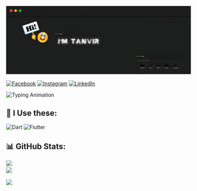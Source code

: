 <div align="left">
<img src="/cover.png" alt="image">
</div> 

[![Facebook](https://img.shields.io/badge/Facebook-%231877F2.svg?logo=Facebook&logoColor=white)](https://facebook.com/ikramulhasantanvir) 
[![Instagram](https://img.shields.io/badge/Instagram-%23E4405F.svg?logo=Instagram&logoColor=white)](https://instagram.com/ikramulhasantanvir) 
[![LinkedIn](https://img.shields.io/badge/LinkedIn-%230077B5.svg?logo=linkedin&logoColor=white)](https://linkedin.com/in/ikramulhasantanvir) 


<!-- animation-taxt -->
<p align="left">
  <img src="https://readme-typing-svg.demolab.com?font=Fira+Code&pause=1000&width=435&lines=🌱 I’m currently learning Flutter." alt="Typing Animation">
</p>


## 📌  I Use these:
![Dart](https://img.shields.io/badge/dart-%230175C2.svg?style=for-the-badge&logo=dart&logoColor=white) 
![Flutter](https://img.shields.io/badge/Flutter-%2302569B.svg?style=for-the-badge&logo=Flutter&logoColor=white)


## 📊 GitHub Stats:
 ![](https://github-readme-stats.vercel.app/api?username=ikramulhasantanvir&theme=dark&hide_border=true&include_all_commits=false&count_private=false)<br/>
![](https://github-readme-stats.vercel.app/api/top-langs/?username=ikramulhasantanvir&theme=dark&hide_border=true&include_all_commits=false&count_private=false&layout=compact)

<!-- profile_views -->
[![](https://visitcount.itsvg.in/api?id=ikramulhasantanvir&icon=0&color=0)](https://visitcount.itsvg.in)
